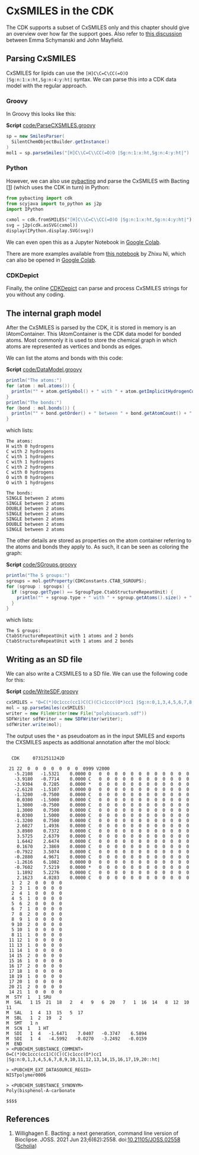 # CxSMILES in the CDK

The CDK supports a subset of CxSMILES only and this chapter should give an overview
over how far the support goes. Also refer to 
[this discussion](https://github.com/cdk/depict/issues/7)
between Emma Schymanski and John Mayfield.

## Parsing CxSMILES

CxSMILES for lipids can use the `[H]C\C=C\CC(=O)O |Sg:n:1:x:ht,Sg:n:4:y:ht|` syntax.
We can parse this into a CDK data model with the regular approach.

### Groovy

In <a name="tp1">Groovy</a> this
looks like this:

**Script** [code/ParseCXSMILES.groovy](code/ParseCXSMILES.code.md)
```groovy
sp = new SmilesParser(
  SilentChemObjectBuilder.getInstance()
)
mol1 = sp.parseSmiles("[H]C\\C=C\\CC(=O)O |Sg:n:1:x:ht,Sg:n:4:y:ht|")
```

### Python

However, we can also use [pybacting](https://pypi.org/project/pybacting/) and parse the CxSMILES with <a name="tp2">Bacting</a> [<a href="#citeref1">1</a>]
(which uses the CDK in turn) in <a name="tp3">Python</a>:

```python
from pybacting import cdk
from scyjava import to_python as j2p
import IPython

cxmol = cdk.fromSMILES("[H]C\\C=C\\CC(=O)O |Sg:n:1:x:ht,Sg:n:4:y:ht|")
svg = j2p(cdk.asSVG(cxmol))
display(IPython.display.SVG(svg))
```

We can even open this as a <a name="tp4">Jupyter Notebook</a> in
[Google Colab](https://colab.research.google.com/github/egonw/cdk-cxsmiles/blob/master/nb/parseCxSMILES.ipynb).

There are more examples available from [this notebook](https://github.com/egonw/cdk-cxsmiles/blob/master/nb/lipid_cxsmiles_scyjava_cdk.ipynb)
by Zhixu Ni, which can also be opened in [Google Colab](https://colab.research.google.com/github/egonw/cdk-cxsmiles/blob/master/nb/lipid_cxsmiles_scyjava_cdk.ipynb).

### CDKDepict

Finally, the online [CDKDepict](https://www.simolecule.com/cdkdepict/depict.html) can parse and process CxSMILES strings for
you without any coding.

## The internal graph model

After the CxSMILES is parsed by the CDK, it is stored in memory is an <a name="tp5">IAtomContainer</a>.
This IAtomContainer is the CDK data model for bonded atoms. Most commonly it is used to store the
chemical graph in which atoms are represented as vertices and bonds as edges. 

We can list the atoms and bonds with this code:

**Script** [code/DataModel.groovy](code/DataModel.code.md)
```groovy
println("The atoms:")
for (atom : mol.atoms()) {
  println("" + atom.getSymbol() + " with " + atom.getImplicitHydrogenCount() + " hydrogens")
}
println("The bonds:")
for (bond : mol.bonds()) {
  println("" + bond.getOrder() + " between " + bond.getAtomCount() + " atoms")
}
```

which lists:

```
The atoms:
H with 0 hydrogens
C with 2 hydrogens
C with 1 hydrogens
C with 1 hydrogens
C with 2 hydrogens
C with 0 hydrogens
O with 0 hydrogens
O with 1 hydrogens

The bonds:
SINGLE between 2 atoms
SINGLE between 2 atoms
DOUBLE between 2 atoms
SINGLE between 2 atoms
SINGLE between 2 atoms
DOUBLE between 2 atoms
SINGLE between 2 atoms
```

The other details are stored as properties on the atom container referring to the atoms
and bonds they apply to. As such, it can be seen as coloring the graph:

**Script** [code/SGroups.groovy](code/SGroups.code.md)
```groovy
println("The S groups:")
sgroups = mol.getProperty(CDKConstants.CTAB_SGROUPS);
for (sgroup : sgroups) {
  if (sgroup.getType() == SgroupType.CtabStructureRepeatUnit) {
    println("" + sgroup.type + " with " + sgroup.getAtoms().size() + " atoms and "  + sgroup.getBonds().size() + " bonds")
  }
}
```

which lists:

```
The S groups:
CtabStructureRepeatUnit with 1 atoms and 2 bonds
CtabStructureRepeatUnit with 1 atoms and 2 bonds
```

## Writing as an SD file

We can also write a CXSMILES to a SD file. We can use the following code for this:

**Script** [code/WriteSDF.groovy](code/WriteSDF.code.md)
```groovy
cxSMILES = "O=C(*)Oc1ccc(cc1)C(C)(C)c1ccc(O*)cc1 |Sg:n:0,1,3,4,5,6,7,8,9,10,11,12,13,14,15,16,17,19,20::ht|"
mol = sp.parseSmiles(cxSMILES)
writer = new FileWriter(new File("polybisacarb.sdf"))
SDFWriter sdfWriter = new SDFWriter(writer);
sdfWriter.write(mol);
```

The output uses the `*` as pseudoatom as in the input SMILES and exports the
CXSMILES aspects as additional annotation after the mol block:

```plain

  CDK     07312511242D

 21 22  0  0  0  0  0  0  0  0999 V2000
   -5.2108   -1.5321    0.0000 O   0  0  0  0  0  0  0  0  0  0  0  0
   -3.9180   -0.7714    0.0000 C   0  0  0  0  0  0  0  0  0  0  0  0
   -3.9304    0.7285    0.0000 *   0  0  0  0  0  0  0  0  0  0  0  0
   -2.6128   -1.5107    0.0000 O   0  0  0  0  0  0  0  0  0  0  0  0
   -1.3200   -0.7500    0.0000 C   0  0  0  0  0  0  0  0  0  0  0  0
    0.0300   -1.5000    0.0000 C   0  0  0  0  0  0  0  0  0  0  0  0
    1.3000   -0.7500    0.0000 C   0  0  0  0  0  0  0  0  0  0  0  0
    1.3000    0.7500    0.0000 C   0  0  0  0  0  0  0  0  0  0  0  0
    0.0300    1.5000    0.0000 C   0  0  0  0  0  0  0  0  0  0  0  0
   -1.3200    0.7500    0.0000 C   0  0  0  0  0  0  0  0  0  0  0  0
    2.6027    1.4936    0.0000 C   0  0  0  0  0  0  0  0  0  0  0  0
    3.8980    0.7372    0.0000 C   0  0  0  0  0  0  0  0  0  0  0  0
    3.5725    2.6379    0.0000 C   0  0  0  0  0  0  0  0  0  0  0  0
    1.6442    2.6474    0.0000 C   0  0  0  0  0  0  0  0  0  0  0  0
    0.1670    2.3869    0.0000 C   0  0  0  0  0  0  0  0  0  0  0  0
   -0.7922    3.5074    0.0000 C   0  0  0  0  0  0  0  0  0  0  0  0
   -0.2880    4.9671    0.0000 C   0  0  0  0  0  0  0  0  0  0  0  0
   -1.2616    6.1082    0.0000 O   0  0  0  0  0  0  0  0  0  0  0  0
   -0.7602    7.5219    0.0000 *   0  0  0  0  0  0  0  0  0  0  0  0
    1.1892    5.2276    0.0000 C   0  0  0  0  0  0  0  0  0  0  0  0
    2.1623    4.0283    0.0000 C   0  0  0  0  0  0  0  0  0  0  0  0
  1  2  2  0  0  0  0
  2  3  1  0  0  0  0
  2  4  1  0  0  0  0
  4  5  1  0  0  0  0
  5  6  2  0  0  0  0
  6  7  1  0  0  0  0
  7  8  2  0  0  0  0
  8  9  1  0  0  0  0
  9 10  2  0  0  0  0
  5 10  1  0  0  0  0
  8 11  1  0  0  0  0
 11 12  1  0  0  0  0
 11 13  1  0  0  0  0
 11 14  1  0  0  0  0
 14 15  2  0  0  0  0
 15 16  1  0  0  0  0
 16 17  2  0  0  0  0
 17 18  1  0  0  0  0
 18 19  1  0  0  0  0
 17 20  1  0  0  0  0
 20 21  2  0  0  0  0
 14 21  1  0  0  0  0
M  STY  1   1 SRU
M  SAL   1 15  21  18   2   4   9   6  20   7   1  16  14   8  12  10  11
M  SAL   1  4  13  15   5  17
M  SBL   1  2  19   2
M  SMT   1 n
M  SCN  1   1 HT
M  SDI   1  4   -1.6471    7.0407   -0.3747    6.5894
M  SDI   1  4   -4.5992   -0.0270   -3.2492   -0.0159
M  END
> <PUBCHEM_SUBSTANCE_COMMENT>
O=C(*)Oc1ccc(cc1)C(C)(C)c1ccc(O*)cc1 |Sg:n:0,1,3,4,5,6,7,8,9,10,11,12,13,14,15,16,17,19,20::ht|

> <PUBCHEM_EXT_DATASOURCE_REGID>
NISTpolymer0006

> <PUBCHEM_SUBSTANCE_SYNONYM>
Poly(bisphenol-A-carbonate

$$$$
```

## References

1. <a name="citeref1"></a>Willighagen E. Bacting: a next generation, command line version of Bioclipse. JOSS. 2021 Jun 23;6(62):2558.  doi:[10.21105/JOSS.02558](https://doi.org/10.21105/JOSS.02558) ([Scholia](https://scholia.toolforge.org/doi/10.21105/JOSS.02558))


